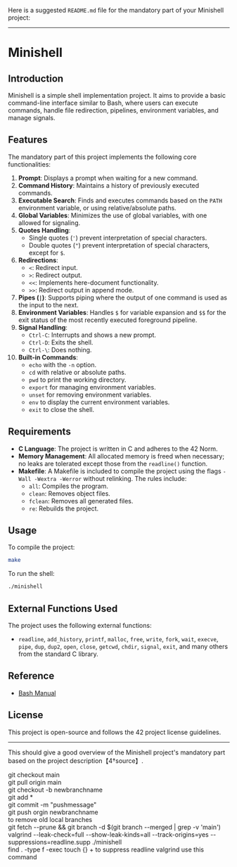 Here is a suggested `README.md` file for the mandatory part of your Minishell project:

---

# Minishell

## Introduction

Minishell is a simple shell implementation project. It aims to provide a basic command-line interface similar to Bash, where users can execute commands, handle file redirection, pipelines, environment variables, and manage signals.

## Features

The mandatory part of this project implements the following core functionalities:

1. **Prompt**: Displays a prompt when waiting for a new command.
2. **Command History**: Maintains a history of previously executed commands.
3. **Executable Search**: Finds and executes commands based on the `PATH` environment variable, or using relative/absolute paths.
4. **Global Variables**: Minimizes the use of global variables, with one allowed for signaling.
5. **Quotes Handling**:
   - Single quotes (`'`) prevent interpretation of special characters.
   - Double quotes (`"`) prevent interpretation of special characters, except for `$`.
6. **Redirections**:
   - `<`: Redirect input.
   - `>`: Redirect output.
   - `<<`: Implements here-document functionality.
   - `>>`: Redirect output in append mode.
7. **Pipes (`|`)**: Supports piping where the output of one command is used as the input to the next.
8. **Environment Variables**: Handles `$` for variable expansion and `$$` for the exit status of the most recently executed foreground pipeline.
9. **Signal Handling**:
   - `Ctrl-C`: Interrupts and shows a new prompt.
   - `Ctrl-D`: Exits the shell.
   - `Ctrl-\`: Does nothing.
10. **Built-in Commands**:
    - `echo` with the `-n` option.
    - `cd` with relative or absolute paths.
    - `pwd` to print the working directory.
    - `export` for managing environment variables.
    - `unset` for removing environment variables.
    - `env` to display the current environment variables.
    - `exit` to close the shell.

## Requirements

- **C Language**: The project is written in C and adheres to the 42 Norm.
- **Memory Management**: All allocated memory is freed when necessary; no leaks are tolerated except those from the `readline()` function.
- **Makefile**: A Makefile is included to compile the project using the flags `-Wall -Wextra -Werror` without relinking. The rules include:
  - `all`: Compiles the program.
  - `clean`: Removes object files.
  - `fclean`: Removes all generated files.
  - `re`: Rebuilds the project.

## Usage

To compile the project:

```bash
make
```

To run the shell:

```bash
./minishell
```

## External Functions Used

The project uses the following external functions:
- `readline`, `add_history`, `printf`, `malloc`, `free`, `write`, `fork`, `wait`, `execve`, `pipe`, `dup`, `dup2`, `open`, `close`, `getcwd`, `chdir`, `signal`, `exit`, and many others from the standard C library.

## Reference

- [Bash Manual](https://www.gnu.org/savannah-checkouts/gnu/bash/manual/)

## License

This project is open-source and follows the 42 project license guidelines.

---

This should give a good overview of the Minishell project's mandatory part based on the project description【4†source】.


git checkout main<br>
git pull origin main<br>
git checkout -b newbranchname<br>
git add *<br>
git commit -m "pushmessage"<br>
git push orgin newbranchname<br>
to remove old local branches<br>
git fetch --prune && git branch -d $(git branch --merged | grep -v 'main')<br>
valgrind --leak-check=full --show-leak-kinds=all --track-origins=yes --suppressions=readline.supp ./minishell<br>
find . -type f -exec touch {} +
to suppress readline valgrind use this command
